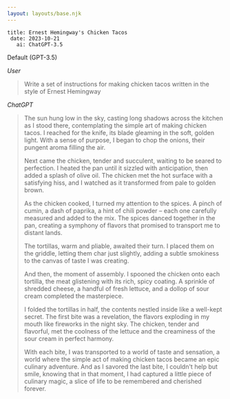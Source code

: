 ```yaml
---
layout: layouts/base.njk
---
```


```
title: Ernest Hemingway's Chicken Tacos
 date: 2023-10-21
   ai: ChatGPT-3.5
```

Default (GPT-3.5)

_User_
> Write a set of instructions for making chicken tacos written in the style of Ernest Hemingway

_ChatGPT_
> The sun hung low in the sky, casting long shadows across the kitchen as I stood there, contemplating the simple art of making chicken tacos. I reached for the knife, its blade gleaming in the soft, golden light. With a sense of purpose, I began to chop the onions, their pungent aroma filling the air.
> 
> Next came the chicken, tender and succulent, waiting to be seared to perfection. I heated the pan until it sizzled with anticipation, then added a splash of olive oil. The chicken met the hot surface with a satisfying hiss, and I watched as it transformed from pale to golden brown.
> 
> As the chicken cooked, I turned my attention to the spices. A pinch of cumin, a dash of paprika, a hint of chili powder – each one carefully measured and added to the mix. The spices danced together in the pan, creating a symphony of flavors that promised to transport me to distant lands.
> 
> The tortillas, warm and pliable, awaited their turn. I placed them on the griddle, letting them char just slightly, adding a subtle smokiness to the canvas of taste I was creating.
> 
> And then, the moment of assembly. I spooned the chicken onto each tortilla, the meat glistening with its rich, spicy coating. A sprinkle of shredded cheese, a handful of fresh lettuce, and a dollop of sour cream completed the masterpiece.
> 
> I folded the tortillas in half, the contents nestled inside like a well-kept secret. The first bite was a revelation, the flavors exploding in my mouth like fireworks in the night sky. The chicken, tender and flavorful, met the coolness of the lettuce and the creaminess of the sour cream in perfect harmony.
> 
> With each bite, I was transported to a world of taste and sensation, a world where the simple act of making chicken tacos became an epic culinary adventure. And as I savored the last bite, I couldn't help but smile, knowing that in that moment, I had captured a little piece of culinary magic, a slice of life to be remembered and cherished forever.

